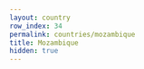 ```yaml
---
layout: country
row_index: 34
permalink: countries/mozambique
title: Mozambique
hidden: true
---
```

